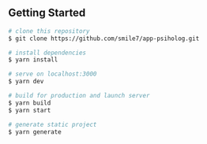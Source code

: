 <!-- # NEFA Landing Page

Free landing page template built using Nuxt 2 and Tailwindcss 3

> [LIVE DEMO](https://nefa.vercel.app/)

![Thumbnail](assets/img/thumbnail.jpg)

## Project Structure

.  
├── assets  
│ ├── css  
│ └── img  
├── components  
│ └── base  
├── layouts  
├── mixins  
├── pages  
├── plugins  
├── static  
├── README.md  
├── nuxt.config.js  
├── package.json  
└── tailwind.config.js   -->

## Getting Started

```bash
# clone this repository
$ git clone https://github.com/smile7/app-psiholog.git

# install dependencies
$ yarn install

# serve on localhost:3000
$ yarn dev

# build for production and launch server
$ yarn build
$ yarn start

# generate static project
$ yarn generate
```